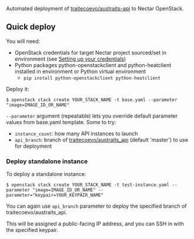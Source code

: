 Automated deployment of [traitecoevo/austraits-api](https://github.com/traitecoevo/austraits-api) to Nectar OpenStack.

## Quick deploy

You will need:

- OpenStack credentials for target Nectar project sourced/set in environment (see [Setting up your credentials](https://tutorials.rc.nectar.org.au/openstack-cli/04-credentials))
- Python packages python-openstackclient and python-heatclient installed in environment or Python virtual environment
    - `pip install python-openstackclient python-heatclient`

Deploy it:

```
$ openstack stack create YOUR_STACK_NAME -t base.yaml --parameter "image=IMAGE_ID_OR_NAME"
```

`--parameter` argument (repeatable) lets you override default parameter values from base.yaml template. Some to try:

- `instance_count`: how many API instances to launch
- `api_branch`: branch of [traitecoevo/austraits_api](https://github.com/traitecoevo/austraits-api) (default 'master') to use for deployment

### Deploy standalone instance

To deploy a standalone instance:

```
$ openstack stack create YOUR_STACK_NAME -t test-instance.yaml --parameter "image=IMAGE_ID_OR_NAME" --parameter="keypair=YOUR_KEYPAIR_NAME"
```

You can again use `api_branch` parameter to deploy the specified branch of traitecoevo/austraits_api.

This will be assigned a public-facing IP address, and you can SSH in with the specified keypair.
